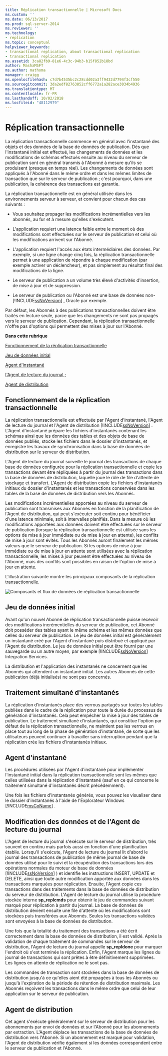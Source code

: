 ```yaml
---
title: Réplication transactionnelle | Microsoft Docs
ms.custom: ''
ms.date: 06/13/2017
ms.prod: sql-server-2014
ms.reviewer: ''
ms.technology:
- replication
ms.topic: conceptual
helpviewer_keywords:
- transactional replication, about transactional replication
- transactional replication
ms.assetid: 3ca82fb9-81e6-4c3c-94b3-b15f852b18bd
author: MashaMSFT
ms.author: mathoma
manager: craigg
ms.openlocfilehash: c7d7b4535bc2c28cdd02a3ff9432d7794f3cf550
ms.sourcegitcommit: 3da2edf82763852cff6772a1a282ace3034b4936
ms.translationtype: MT
ms.contentlocale: fr-FR
ms.lasthandoff: 10/02/2018
ms.locfileid: "48112979"
---
```

# <a name="transactional-replication"></a>Réplication transactionnelle
  La réplication transactionnelle commence en général avec l'instantané des objets et des données de la base de données de publication. Dès que l'instantané initial est effectué, les changements de données et les modifications de schémas effectués ensuite au niveau du serveur de publication sont en général transmis à l'Abonné à mesure qu'ils se produisent (presque en temps réel). Les changements de données sont appliqués à l'Abonné dans le même ordre et dans les mêmes limites de transaction que sur le serveur de publication ; c'est pourquoi, dans une publication, la cohérence des transactions est garantie.  
  
 La réplication transactionnelle est en général utilisée dans les environnements serveur à serveur, et convient pour chacun des cas suivants :  
  
-   Vous souhaitez propager les modifications incrémentielles vers les abonnés, au fur et à mesure qu'elles s'exécutent.  
  
-   L'application requiert une latence faible entre le moment où des modifications sont effectuées sur le serveur de publication et celui où les modifications arrivent sur l'Abonné.  
  
-   L'application requiert l'accès aux états intermédiaires des données. Par exemple, si une ligne change cinq fois, la réplication transactionnelle permet à une application de répondre à chaque modification (par exemple activer un déclencheur), et pas simplement au résultat final des modifications de la ligne.  
  
-   Le serveur de publication a un volume très élevé d'activités d'insertion, de mise à jour et de suppression.  
  
-   Le serveur de publication ou l'Abonné est une base de données non-[!INCLUDE[ssNoVersion](../../../includes/ssnoversion-md.md)] , Oracle par exemple.  
  
 Par défaut, les Abonnés à des publications transactionnelles doivent être traités en lecture seule, parce que les changements ne sont pas propagés vers le serveur de publication. Cependant, la réplication transactionnelle n'offre pas d'options qui permettent des mises à jour sur l'Abonné.  
  
 **Dans cette rubrique**  
  
 [Fonctionnement de la réplication transactionnelle](#HowWorks)  
  
 [Jeu de données initial](#Dataset)  
  
 [Agent d'instantané](#SnapshotAgent)  
  
 [l'Agent de lecture du journal ;](#LogReaderAgent)  
  
 [Agent de distribution](#DistributionAgent)  
  
##  <a name="HowWorks"></a> Fonctionnement de la réplication transactionnelle  
 La réplication transactionnelle est effectuée par l'Agent d'instantané, l'Agent de lecture du journal et l'Agent de distribution [!INCLUDE[ssNoVersion](../../../includes/ssnoversion-md.md)] . L'Agent d'instantané prépare les fichiers d'instantanés contenant les schémas ainsi que les données des tables et des objets de base de données publiés, stocke les fichiers dans le dossier d'instantanés, et enregistre les travaux de synchronisation dans la base de données de distribution sur le serveur de distribution.  
  
 L'Agent de lecture du journal surveille le journal des transactions de chaque base de données configurée pour la réplication transactionnelle et copie les transactions devant être répliquées à partir du journal des transactions dans la base de données de distribution, laquelle joue le rôle de file d'attente de stockage et transfert. L'Agent de distribution copie les fichiers d'instantanés initiaux du dossier d'instantanés et les transactions conservées dans les tables de la base de données de distribution vers les Abonnés.  
  
 Les modifications incrémentielles apportées au niveau du serveur de publication sont transmises aux Abonnés en fonction de la planification de l'Agent de distribution, qui peut s'exécuter soit continu pour bénéficier d'une latence minimale, soit à intervalles planifiés. Dans la mesure où les modifications apportées aux données doivent être effectuées sur le serveur de publication (lorsque la réplication transactionnelle est utilisée sans les options de mise à jour immédiate ou de mise à jour en attente), les conflits de mise à jour sont évités. Tous les Abonnés auront finalement les mêmes valeurs que le serveur de publication. Si les options de mise à jour immédiate ou de mise à jour en attente sont utilisées avec la réplication transactionnelle, les mises à jour peuvent être effectuées au niveau de l'Abonné, mais des conflits sont possibles en raison de l'option de mise à jour en attente.  
  
 L'illustration suivante montre les principaux composants de la réplication transactionnelle.  
  
 ![Composants et flux de données de réplication transactionnelle](../media/trnsact.gif "Composants et flux de données de réplication transactionnelle")  
  
##  <a name="Dataset"></a> Jeu de données initial  
 Avant qu'un nouvel Abonné de réplication transactionnelle puisse recevoir des modifications incrémentielles du serveur de publication, cet Abonné doit posséder des tables ayant le même schéma et les mêmes données que celles du serveur de publication. Le jeu de données initial est généralement un instantané créé par l'Agent d'instantané puis distribué et appliqué par l'Agent de distribution. Le jeu de données initial peut être fourni par une sauvegarde ou un autre moyen, par exemple [!INCLUDE[ssNoVersion](../../../includes/ssnoversion-md.md)] Integration Services.  
  
 La distribution et l'application des instantanés ne concernent que les Abonnés qui attendent un instantané initial. Les autres Abonnés de cette publication (déjà initialisés) ne sont pas concernés.  
  
## <a name="concurrent-snapshot-processing"></a>Traitement simultané d'instantanés  
 La réplication d'instantanés place des verrous partagés sur toutes les tables publiées dans le cadre de la réplication pour toute la durée du processus de génération d'instantanés. Cela peut empêcher la mise à jour des tables de publication. Le traitement simultané d'instantanés, qui constitue l'option par défaut de la réplication transactionnelle, ne maintient pas les verrous en place tout au long de la phase de génération d'instantané, de sorte que les utilisateurs peuvent continuer à travailler sans interruption pendant que la réplication crée les fichiers d'instantanés initiaux.  
  
##  <a name="SnapshotAgent"></a> Agent d'instantané  
 Les procédures utilisées par l'Agent d'instantané pour implémenter l'instantané initial dans la réplication transactionnelle sont les mêmes que celles utilisées dans la réplication d'instantané (sauf en ce qui concerne le traitement simultané d'instantanés décrit précédemment).  
  
 Une fois les fichiers d'instantanés générés, vous pouvez les visualiser dans le dossier d'instantanés à l'aide de l'Explorateur Windows [!INCLUDE[msCoName](../../../includes/msconame-md.md)] .  
  
##  <a name="LogReaderAgent"></a> Modification des données et de l'Agent de lecture du journal  
 L'Agent de lecture du journal s'exécute sur le serveur de distribution, très souvent en continu mais parfois aussi en fonction d'une planification établie. Lorsqu'il s'exécute, l'Agent de lecture du journal lit d'abord le journal des transactions de publication (le même journal de base de données utilisé pour le suivi et la récupération des transactions lors des opérations normales du moteur de base de données [!INCLUDE[ssNoVersion](../../../includes/ssnoversion-md.md)] ) et identifie les instructions INSERT, UPDATE et DELETE, ainsi que toute autre modification apportée aux données dans les transactions marquées pour réplication. Ensuite, l'Agent copie ces transactions dans des traitements dans la base de données de distribution du serveur de distribution. L'Agent de lecture du journal utilise la procédure stockée interne **sp_replcmds** pour obtenir le jeu de commandes suivant marqué pour réplication à partir du journal. La base de données de distribution devient ensuite une file d'attente où les modifications sont stockées puis transférées aux Abonnés. Seules les transactions validées sont envoyées à la base de données de distribution.  
  
 Une fois que la totalité du traitement des transactions a été écrit correctement dans la base de données de distribution, il est validé. Après la validation de chaque traitement de commandes sur le serveur de distribution, l'Agent de lecture du journal appelle **sp_repldone** pour marquer l'endroit où s'est terminée la réplication. Enfin, l'Agent marque les lignes du journal de transactions qui sont prêtes à être définitivement supprimées. Les lignes en attente de réplication ne le sont pas.  
  
 Les commandes de transaction sont stockées dans la base de données de distribution jusqu'à ce qu'elles aient été propagées à tous les Abonnés ou jusqu'à l'expiration de la période de rétention de distribution maximale. Les Abonnés reçoivent les transactions dans le même ordre que celui de leur application sur le serveur de publication.  
  
##  <a name="DistributionAgent"></a> Agent de distribution  
 Cet agent s'exécute généralement sur le serveur de distribution pour les abonnements par envoi de données et sur l'Abonné pour les abonnements par extraction. L'Agent déplace les transactions de la base de données de distribution vers l'Abonné. Si un abonnement est marqué pour validation, l'Agent de distribution vérifie également si les données correspondent entre le serveur de publication et l'Abonné.  
  
  
